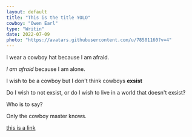 ```yaml
---
layout: default
title: "This is the title YOLO"
cowboy: "Owen Earl"
type: "Writin"
date: 2022-07-09
photo: "https://avatars.githubusercontent.com/u/78501160?v=4"
---
```


I wear a cowboy hat because I am afraid.

*I am afraid* because I am alone.

I wish to be a cowboy but I don't think cowboys **exsist**

Do I wish to not exsist, or do I wish to live in a world that doesn't exsist?

Who is to say?

Only the cowboy master knows.

[this is a link](https://avatars.githubusercontent.com/u/78501160?v=4)
